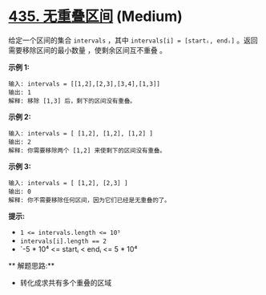 # [435. 无重叠区间][link] (Medium)

[link]: https://leetcode.cn/problems/non-overlapping-intervals/

给定一个区间的集合 `intervals` ，其中 `intervals[i] = [startᵢ, endᵢ]` 。返回 需要移除区间的最小数量
，使剩余区间互不重叠 。

**示例 1:**

```
输入: intervals = [[1,2],[2,3],[3,4],[1,3]]
输出: 1
解释: 移除 [1,3] 后，剩下的区间没有重叠。

```

**示例 2:**

```
输入: intervals = [ [1,2], [1,2], [1,2] ]
输出: 2
解释: 你需要移除两个 [1,2] 来使剩下的区间没有重叠。

```

**示例 3:**

```
输入: intervals = [ [1,2], [2,3] ]
输出: 0
解释: 你不需要移除任何区间，因为它们已经是无重叠的了。

```

**提示:**

- `1 <= intervals.length <= 10⁵`
- `intervals[i].length == 2`
- `-5 * 10⁴ <= startᵢ < endᵢ <= 5 * 10⁴


** 解题思路:**
- 转化成求共有多个重叠的区域
